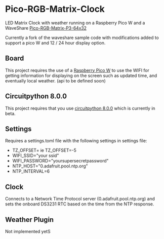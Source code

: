 # Pico-RGB-Matrix-Clock
LED Matrix Clock with weather running on a Raspberry Pico W and a WaveShare [Pico-RGB-Matrix-P3-64x32](https://www.waveshare.com/wiki/Pico-RGB-Matrix-P3-64x32)

Currently a fork of the waveshare sample code with modifications added to support a pico W and 12 / 24 hour display option.

## Board
This project requires the use of a [Raspberry Pico W](https://www.raspberrypi.com/products/raspberry-pi-pico/) to use the WIFI for getting information for displaying on the screen such as updated time, and eventually local weather. (api to be defined soon)

## Circuitpython 8.0.0
This project requires that you use [circuitpython 8.0.0](https://circuitpython.org/board/raspberry_pi_pico_w/) which is currently in beta. 

## Settings
Requires a settings.toml file with the following settings in settings file:
* TZ_OFFSET=<timezone offset> ie TZ_OFFSET=-5
* WIFI_SSID="your ssid"
* WIFI_PASSWORD="yoursupersecretpassword"
* NTP_HOST="0.adafruit.pool.ntp.org"
* NTP_INTERVAL=6  

## Clock
Connects to a Network Time Protocol server (0.adafruit.pool.ntp.org) and sets the onboard DS3231 RTC based on the time from the NTP response.

## Weather Plugin
Not implemented yetS

